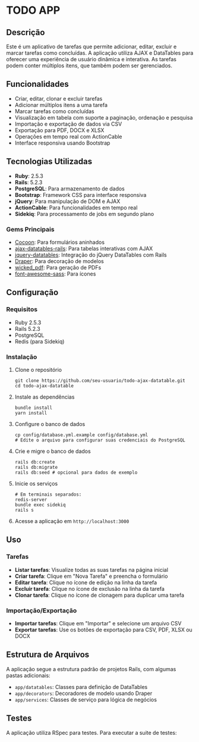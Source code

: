# TODO APP

## Descrição

Este é um aplicativo de tarefas que permite adicionar, editar, excluir e marcar tarefas como concluídas. A aplicação utiliza AJAX e DataTables para oferecer uma experiência de usuário dinâmica e interativa. As tarefas podem conter múltiplos itens, que também podem ser gerenciados.

## Funcionalidades

- Criar, editar, clonar e excluir tarefas
- Adicionar múltiplos itens a uma tarefa
- Marcar tarefas como concluídas
- Visualização em tabela com suporte a paginação, ordenação e pesquisa
- Importação e exportação de dados via CSV
- Exportação para PDF, DOCX e XLSX
- Operações em tempo real com ActionCable
- Interface responsiva usando Bootstrap

## Tecnologias Utilizadas

- **Ruby**: 2.5.3
- **Rails**: 5.2.3
- **PostgreSQL**: Para armazenamento de dados
- **Bootstrap**: Framework CSS para interface responsiva
- **jQuery**: Para manipulação de DOM e AJAX
- **ActionCable**: Para funcionalidades em tempo real
- **Sidekiq**: Para processamento de jobs em segundo plano

### Gems Principais

- [Cocoon](https://github.com/nathanvda/cocoon): Para formulários aninhados
- [ajax-datatables-rails](https://github.com/jbox-web/ajax-datatables-rails): Para tabelas interativas com AJAX
- [jquery-datatables](https://github.com/mkhairi/jquery-datatables): Integração do jQuery DataTables com Rails
- [Draper](https://github.com/drapergem/draper): Para decoração de modelos
- [wicked_pdf](https://github.com/mileszs/wicked_pdf): Para geração de PDFs
- [font-awesome-sass](https://github.com/FortAwesome/font-awesome-sass): Para ícones

## Configuração

### Requisitos

- Ruby 2.5.3
- Rails 5.2.3
- PostgreSQL
- Redis (para Sidekiq)

### Instalação

1. Clone o repositório

   ```
   git clone https://github.com/seu-usuario/todo-ajax-datatable.git
   cd todo-ajax-datatable
   ```

2. Instale as dependências

   ```
   bundle install
   yarn install
   ```

3. Configure o banco de dados

   ```
   cp config/database.yml.example config/database.yml
   # Edite o arquivo para configurar suas credenciais do PostgreSQL
   ```

4. Crie e migre o banco de dados

   ```
   rails db:create
   rails db:migrate
   rails db:seed # opcional para dados de exemplo
   ```

5. Inicie os serviços

   ```
   # Em terminais separados:
   redis-server
   bundle exec sidekiq
   rails s
   ```

6. Acesse a aplicação em `http://localhost:3000`

## Uso

### Tarefas

- **Listar tarefas**: Visualize todas as suas tarefas na página inicial
- **Criar tarefa**: Clique em "Nova Tarefa" e preencha o formulário
- **Editar tarefa**: Clique no ícone de edição na linha da tarefa
- **Excluir tarefa**: Clique no ícone de exclusão na linha da tarefa
- **Clonar tarefa**: Clique no ícone de clonagem para duplicar uma tarefa

### Importação/Exportação

- **Importar tarefas**: Clique em "Importar" e selecione um arquivo CSV
- **Exportar tarefas**: Use os botões de exportação para CSV, PDF, XLSX ou DOCX

## Estrutura de Arquivos

A aplicação segue a estrutura padrão de projetos Rails, com algumas pastas adicionais:

- `app/datatables`: Classes para definição de DataTables
- `app/decorators`: Decoradores de modelo usando Draper
- `app/services`: Classes de serviço para lógica de negócios

## Testes

A aplicação utiliza RSpec para testes. Para executar a suite de testes:
